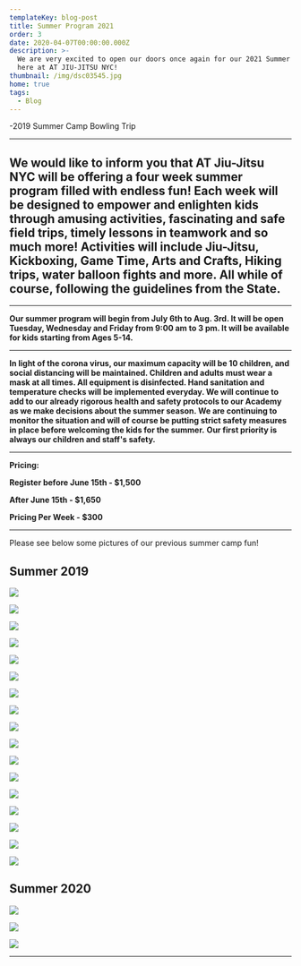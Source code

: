 ```yaml
---
templateKey: blog-post
title: Summer Program 2021
order: 3
date: 2020-04-07T00:00:00.000Z
description: >-
  We are very excited to open our doors once again for our 2021 Summer Program
  here at AT JIU-JITSU NYC! 
thumbnail: /img/dsc03545.jpg
home: true
tags:
  - Blog
---
```

\-2019 Summer Camp Bowling Trip

- - -

## We would like to inform you that AT Jiu-Jitsu NYC will be offering a four week summer program filled with endless fun! Each week will be designed to empower and enlighten kids through amusing activities, fascinating and safe field trips, timely lessons in teamwork and so much more! Activities will include Jiu-Jitsu, Kickboxing, Game Time, Arts and Crafts, Hiking trips, water balloon fights and more. All while of course, following the guidelines from the State.

- - -

**Our summer program will begin from July 6th to Aug. 3rd. It will be open Tuesday, Wednesday and Friday from 9:00 am to 3 pm. It will be available for kids starting from Ages 5-14.**

- - -

**In light of the corona virus, our maximum capacity will be 10 children, and social distancing will be maintained. Children and adults must wear a mask at all times. All equipment is disinfected. Hand sanitation and temperature checks will be implemented everyday. We will continue to add to our already rigorous health and safety protocols to our Academy as we make decisions about the summer season. We are continuing to monitor the situation and will of course be putting strict safety measures in place before welcoming the kids for the summer.**  **Our first priority is always our children and staff's safety.**

- - -

**Pricing:**

**Register before June 15th - $1,500**

**After June 15th - $1,650**

**Pricing Per Week - $300**

- - -

Please see below some pictures of our previous summer camp fun! 

## **Summer 2019**

![](/img/1.jpg)

![](/img/img_7284.jpg)

![](/img/6.jpg)

![](/img/11.jpg)

![](/img/5.jpg)

![](/img/img_7332.jpg)

![](/img/img_7412.jpg)

![](/img/10.jpg)

![](/img/dsc03249.jpg)

![](/img/7.jpg)

![](/img/dsc03300-1-.jpg)

![](/img/13.jpg)

![](/img/img_7331.jpg)

![](/img/4.jpg)

![](/img/img_7395.jpg)

![](/img/9.jpg)

![](/img/dsc03295-1-.jpg)

## **Summer 2020**

![](/img/img_1831.jpg)

![](/img/videocapture_20200818-191038.jpg)

![](/img/img_1861.jpg)

- - -
